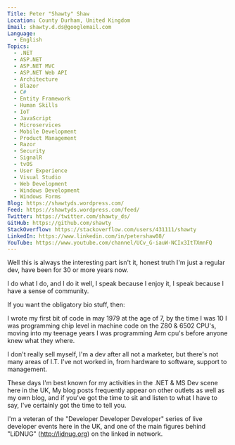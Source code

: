 ```yaml
---
Title: Peter "Shawty" Shaw
Location: County Durham, United Kingdom
Email: shawty.d.ds@googlemail.com
Language:
  - English
Topics:
  - .NET
  - ASP.NET
  - ASP.NET MVC
  - ASP.NET Web API
  - Architecture
  - Blazor
  - C#
  - Entity Framework
  - Human Skills
  - IoT
  - JavaScript
  - Microservices
  - Mobile Development
  - Product Management
  - Razor
  - Security
  - SignalR
  - tvOS
  - User Experience
  - Visual Studio
  - Web Development
  - Windows Development
  - Windows Forms
Blog: https://shawtyds.wordpress.com/
Feed: https://shawtyds.wordpress.com/feed/
Twitter: https://twitter.com/shawty_ds/
GitHub: https://github.com/shawty
StackOverflow: https://stackoverflow.com/users/431111/shawty
LinkedIn: https://www.linkedin.com/in/petershaw08/
YouTube: https://www.youtube.com/channel/UCv_G-iauW-NCIx3ItTXmnFQ
---
```

Well this is always the interesting part isn't it, honest truth I'm just a regular dev, have been for 30 or more years now.

I do what I do, and I do it well, I speak because I enjoy it, I speak because I have a sense of community.

If you want the obligatory bio stuff, then:

I wrote my first bit of code in may 1979 at the age of 7, by the time I was 10 I was programming chip level in machine code on the Z80 & 6502 CPU's, moving into my teenage years I was programming Arm cpu's before anyone knew what they where.

I don't really sell myself, I'm a dev after all not a marketer, but there's not many areas of I.T. I've not worked in, from hardware to software, support to management.

These days I'm best known for my activities in the .NET & MS Dev scene here in the UK, My blog posts frequently appear on other outlets as well as my own blog, and if you've got the time to sit and listen to what I have to say, I've certainly got the time to tell you.

I'm a veteran of the "Developer Developer Developer"  series of live developer events here in the UK, and one of the main figures behind "LiDNUG" (http://lidnug.org) on the linked in network.


